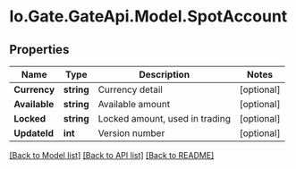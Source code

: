 
# Io.Gate.GateApi.Model.SpotAccount

## Properties

Name | Type | Description | Notes
------------ | ------------- | ------------- | -------------
**Currency** | **string** | Currency detail | [optional] 
**Available** | **string** | Available amount | [optional] 
**Locked** | **string** | Locked amount, used in trading | [optional] 
**UpdateId** | **int** | Version number | [optional] 

[[Back to Model list]](../README.md#documentation-for-models)
[[Back to API list]](../README.md#documentation-for-api-endpoints)
[[Back to README]](../README.md)
